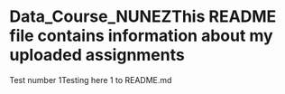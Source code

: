 # Data_Course_NUNEZThis README file contains information about my uploaded assignments
Test number 1Testing here 1 to README.md
